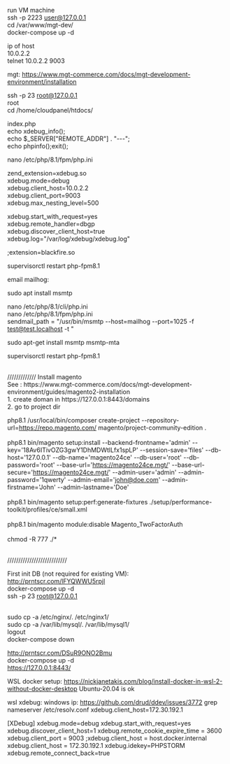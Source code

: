 run VM machine <br />
ssh -p 2223 user@127.0.0.1 <br />
cd /var/www/mgt-dev/ <br />
docker-compose up -d <br />



ip of host <br />
10.0.2.2 <br />
telnet 10.0.2.2 9003 <br />



mgt: https://www.mgt-commerce.com/docs/mgt-development-environment/installation
<br />


ssh -p 23 root@127.0.0.1 <br />
root <br />
cd /home/cloudpanel/htdocs/ <br />


index.php <br />
echo xdebug_info(); <br />
echo  $_SERVER["REMOTE_ADDR"] . "---"; <br />
echo phpinfo();exit(); <br />


nano /etc/php/8.1/fpm/php.ini <br />


zend_extension=xdebug.so  <br />
xdebug.mode=debug <br />
xdebug.client_host=10.0.2.2 <br />
xdebug.client_port=9003 <br />
xdebug.max_nesting_level=500 <br />


xdebug.start_with_request=yes <br />
xdebug.remote_handler=dbgp <br />
xdebug.discover_client_host=true <br />
xdebug.log="/var/log/xdebug/xdebug.log" <br />

;extension=blackfire.so <br />


supervisorctl restart php-fpm8.1 <br />


email mailhog: <br />


sudo apt install msmtp <br />

nano /etc/php/8.1/cli/php.ini <br />
nano /etc/php/8.1/fpm/php.ini <br />
sendmail_path = "/usr/bin/msmtp --host=mailhog --port=1025 -f test@test.localhost -t " <br />

sudo apt-get install msmtp msmtp-mta <br />


supervisorctl restart php-fpm8.1 <br />

<br />
/////////////
Install magento <br />
See : https://www.mgt-commerce.com/docs/mgt-development-environment/guides/magento2-installation
<br />
1. create doman in https://127.0.0.1:8443/domains
<br />
2. go to project dir
<br />

php8.1 /usr/local/bin/composer create-project --repository-url=https://repo.magento.com/ magento/project-community-edition .
<br /> <br />
php8.1 bin/magento setup:install --backend-frontname='admin' --key='18Av6ITivOZG3gwY1DhMDWtlLfx1spLP' --session-save='files' --db-host='127.0.0.1' --db-name='magento24ce' --db-user='root' --db-password='root' --base-url='https://magento24ce.mgt/' --base-url-secure='https://magento24ce.mgt/' --admin-user='admin' --admin-password='1qwerty' --admin-email='john@doe.com' --admin-firstname='John' --admin-lastname='Doe'
<br /> <br />
php8.1 bin/magento setup:perf:generate-fixtures ./setup/performance-toolkit/profiles/ce/small.xml
<br /> <br />
php8.1 bin/magento module:disable Magento_TwoFactorAuth
<br /> <br />
chmod -R 777 ./*
<br /> <br />


///////////////////////////


First init DB (not required for existing VM):
<br />
http://prntscr.com/lFYQWWU5rpjl
<br />
docker-compose up -d
<br />
ssh -p 23 root@127.0.0.1
<br /><br />


sudo cp -a /etc/nginx/. /etc/nginx1/
<br />
sudo cp -a /var/lib/mysql/. /var/lib/mysql1/
<br />
logout
<br />
docker-compose down
<br />

http://prntscr.com/DSuR9ONO2Bmu
<br />
docker-compose up -d
<br />
https://127.0.0.1:8443/

WSL docker setup: https://nickjanetakis.com/blog/install-docker-in-wsl-2-without-docker-desktop
Ubuntu-20.04 is ok

wsl xdebug:
windows ip:
https://github.com/drud/ddev/issues/3772
grep nameserver /etc/resolv.conf
xdebug.client_host=172.30.192.1

[XDebug]
xdebug.mode=debug
xdebug.start_with_request=yes
xdebug.discover_client_host=1
xdebug.remote_cookie_expire_time = 3600
xdebug.client_port = 9003
;xdebug.client_host = host.docker.internal
xdebug.client_host = 172.30.192.1
xdebug.idekey=PHPSTORM
xdebug.remote_connect_back=true
